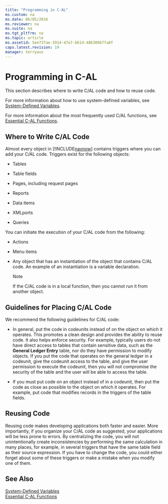 ```yaml
---
title: "Programming in C-AL"
ms.custom: na
ms.date: 06/05/2016
ms.reviewer: na
ms.suite: na
ms.tgt_pltfrm: na
ms.topic: article
ms.assetid: 5ee737ae-3914-47e7-b61d-486309b7fa8f
caps.latest.revision: 19
manager: terryaus
---
```

# Programming in C-AL
This section describes where to write C\/AL code and how to reuse code.  
  
 For more information about how to use system\-defined variables, see [System\-Defined Variables](System-Defined-Variables.md).  
  
 For more information about the most frequently used C\/AL functions, see [Essential C\-AL Functions](Essential-C-AL-Functions.md).  
  
## Where to Write C\/AL Code  
 Almost every object in [!INCLUDE[navnow](includes/navnow_md.md)] contains triggers where you can add your C\/AL code. Triggers exist for the following objects:  
  
-   Tables  
  
-   Table fields  
  
-   Pages, including request pages  
  
-   Reports  
  
-   Data items  
  
-   XMLports  
  
-   Queries  
  
 You can initiate the execution of your C\/AL code from the following:  
  
-   Actions  
  
-   Menu items  
  
-   Any object that has an instantiation of the object that contains C\/AL code. An example of an instantiation is a variable declaration.  
  
    > [!NOTE]  
    >  If the C\/AL code is in a local function, then you cannot run it from another object.  
  
## Guidelines for Placing C\/AL Code  
 We recommend the following guidelines for C\/AL code:  
  
-   In general, put the code in codeunits instead of on the object on which it operates. This promotes a clean design and provides the ability to reuse code. It also helps enforce security. For example, typically users do not have direct access to tables that contain sensitive data, such as the **General Ledger Entry** table, nor do they have permission to modify objects. If you put the code that operates on the general ledger in a codeunit, give the codeunit access to the table, and give the user permission to execute the codeunit, then you will not compromise the security of the table and the user will be able to access the table.  
  
-   If you must put code on an object instead of in a codeunit, then put the code as close as possible to the object on which it operates. For example, put code that modifies records in the triggers of the table fields.  
  
## Reusing Code  
 Reusing code makes developing applications both faster and easier. More importantly, if you organize your C\/AL code as suggested, your applications will be less prone to errors. By centralizing the code, you will not unintentionally create inconsistencies by performing the same calculation in many places, for example, in several triggers that have the same table field as their source expression. If you have to change the code, you could either forget about some of these triggers or make a mistake when you modify one of them.  
  
## See Also  
 [System\-Defined Variables](System-Defined-Variables.md)   
 [Essential C\-AL Functions](Essential-C-AL-Functions.md)
